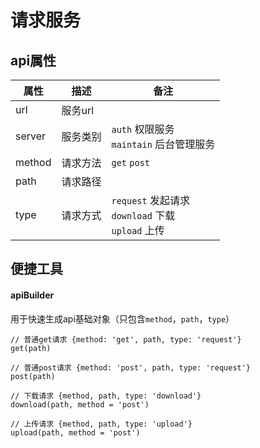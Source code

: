 # 请求服务

## api属性

|属性|描述|备注|
|-|-|-|
|url|服务url||
|server|服务类别|`auth` 权限服务<br>`maintain` 后台管理服务|
|method|请求方法|`get` `post`|
|path|请求路径||
|type|请求方式|`request` 发起请求<br>`download` 下载<br>`upload` 上传|


## 便捷工具
#### apiBuilder
用于快速生成api基础对象（只包含`method`，`path`，`type`）
```
// 普通get请求 {method: 'get', path, type: 'request'}
get(path) 

// 普通post请求 {method: 'post', path, type: 'request'}
post(path) 

// 下载请求 {method, path, type: 'download'}
download(path, method = 'post') 

// 上传请求 {method, path, type: 'upload'}
upload(path, method = 'post') 
```
